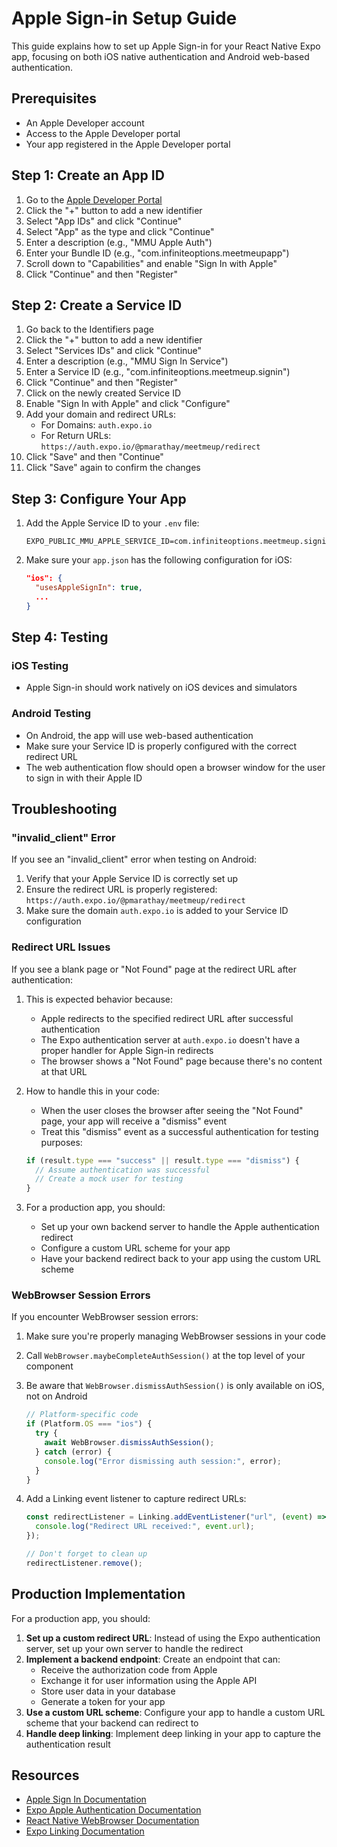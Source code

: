 # Apple Sign-in Setup Guide

This guide explains how to set up Apple Sign-in for your React Native Expo app, focusing on both iOS native authentication and Android web-based authentication.

## Prerequisites

- An Apple Developer account
- Access to the Apple Developer portal
- Your app registered in the Apple Developer portal

## Step 1: Create an App ID

1. Go to the [Apple Developer Portal](https://developer.apple.com/account/resources/identifiers/list)
2. Click the "+" button to add a new identifier
3. Select "App IDs" and click "Continue"
4. Select "App" as the type and click "Continue"
5. Enter a description (e.g., "MMU Apple Auth")
6. Enter your Bundle ID (e.g., "com.infiniteoptions.meetmeupapp")
7. Scroll down to "Capabilities" and enable "Sign In with Apple"
8. Click "Continue" and then "Register"

## Step 2: Create a Service ID

1. Go back to the Identifiers page
2. Click the "+" button to add a new identifier
3. Select "Services IDs" and click "Continue"
4. Enter a description (e.g., "MMU Sign In Service")
5. Enter a Service ID (e.g., "com.infiniteoptions.meetmeup.signin")
6. Click "Continue" and then "Register"
7. Click on the newly created Service ID
8. Enable "Sign In with Apple" and click "Configure"
9. Add your domain and redirect URLs:
   - For Domains: `auth.expo.io`
   - For Return URLs: `https://auth.expo.io/@pmarathay/meetmeup/redirect`
10. Click "Save" and then "Continue"
11. Click "Save" again to confirm the changes

## Step 3: Configure Your App

1. Add the Apple Service ID to your `.env` file:

   ```
   EXPO_PUBLIC_MMU_APPLE_SERVICE_ID=com.infiniteoptions.meetmeup.signin
   ```

2. Make sure your `app.json` has the following configuration for iOS:
   ```json
   "ios": {
     "usesAppleSignIn": true,
     ...
   }
   ```

## Step 4: Testing

### iOS Testing

- Apple Sign-in should work natively on iOS devices and simulators

### Android Testing

- On Android, the app will use web-based authentication
- Make sure your Service ID is properly configured with the correct redirect URL
- The web authentication flow should open a browser window for the user to sign in with their Apple ID

## Troubleshooting

### "invalid_client" Error

If you see an "invalid_client" error when testing on Android:

1. Verify that your Apple Service ID is correctly set up
2. Ensure the redirect URL is properly registered: `https://auth.expo.io/@pmarathay/meetmeup/redirect`
3. Make sure the domain `auth.expo.io` is added to your Service ID configuration

### Redirect URL Issues

If you see a blank page or "Not Found" page at the redirect URL after authentication:

1. This is expected behavior because:

   - Apple redirects to the specified redirect URL after successful authentication
   - The Expo authentication server at `auth.expo.io` doesn't have a proper handler for Apple Sign-in redirects
   - The browser shows a "Not Found" page because there's no content at that URL

2. How to handle this in your code:

   - When the user closes the browser after seeing the "Not Found" page, your app will receive a "dismiss" event
   - Treat this "dismiss" event as a successful authentication for testing purposes:

   ```javascript
   if (result.type === "success" || result.type === "dismiss") {
     // Assume authentication was successful
     // Create a mock user for testing
   }
   ```

3. For a production app, you should:
   - Set up your own backend server to handle the Apple authentication redirect
   - Configure a custom URL scheme for your app
   - Have your backend redirect back to your app using the custom URL scheme

### WebBrowser Session Errors

If you encounter WebBrowser session errors:

1. Make sure you're properly managing WebBrowser sessions in your code
2. Call `WebBrowser.maybeCompleteAuthSession()` at the top level of your component
3. Be aware that `WebBrowser.dismissAuthSession()` is only available on iOS, not on Android
   ```javascript
   // Platform-specific code
   if (Platform.OS === "ios") {
     try {
       await WebBrowser.dismissAuthSession();
     } catch (error) {
       console.log("Error dismissing auth session:", error);
     }
   }
   ```
4. Add a Linking event listener to capture redirect URLs:

   ```javascript
   const redirectListener = Linking.addEventListener("url", (event) => {
     console.log("Redirect URL received:", event.url);
   });

   // Don't forget to clean up
   redirectListener.remove();
   ```

## Production Implementation

For a production app, you should:

1. **Set up a custom redirect URL**: Instead of using the Expo authentication server, set up your own server to handle the redirect
2. **Implement a backend endpoint**: Create an endpoint that can:
   - Receive the authorization code from Apple
   - Exchange it for user information using the Apple API
   - Store user data in your database
   - Generate a token for your app
3. **Use a custom URL scheme**: Configure your app to handle a custom URL scheme that your backend can redirect to
4. **Handle deep linking**: Implement deep linking in your app to capture the authentication result

## Resources

- [Apple Sign In Documentation](https://developer.apple.com/sign-in-with-apple/get-started/)
- [Expo Apple Authentication Documentation](https://docs.expo.dev/versions/latest/sdk/apple-authentication/)
- [React Native WebBrowser Documentation](https://docs.expo.dev/versions/latest/sdk/webbrowser/)
- [Expo Linking Documentation](https://docs.expo.dev/versions/latest/sdk/linking/)
